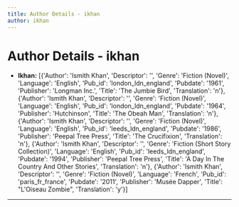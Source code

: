 ```yaml
---
title: Author Details - ikhan
author: ikhan
---
```


# Author Details - ikhan

<ul>
    <li><strong>Ikhan:</strong> [{'Author': 'Ismith Khan', 'Descriptor': '', 'Genre': 'Fiction (Novel)', 'Language': 'English', 'Pub_id': 'london_ldn_england', 'Pubdate': '1961', 'Publisher': 'Longman Inc.', 'Title': 'The Jumbie Bird', 'Translation': 'n'}, {'Author': 'Ismith Khan', 'Descriptor': '', 'Genre': 'Fiction (Novel)', 'Language': 'English', 'Pub_id': 'london_ldn_england', 'Pubdate': '1964', 'Publisher': 'Hutchinson', 'Title': 'The Obeah Man', 'Translation': 'n'}, {'Author': 'Ismith Khan', 'Descriptor': '', 'Genre': 'Fiction (Novel)', 'Language': 'English', 'Pub_id': 'leeds_ldn_england', 'Pubdate': '1986', 'Publisher': 'Peepal Tree Press', 'Title': 'The Crucifixion', 'Translation': 'n'}, {'Author': 'Ismith Khan', 'Descriptor': '', 'Genre': 'Fiction (Short Story Collection)', 'Language': 'English', 'Pub_id': 'leeds_ldn_england', 'Pubdate': '1994', 'Publisher': 'Peepal Tree Press', 'Title': 'A Day In The Country And Other Stories', 'Translation': 'n'}, {'Author': 'Ismith Khan', 'Descriptor': '', 'Genre': 'Fiction (Novel)', 'Language': 'French', 'Pub_id': 'paris_fr_france', 'Pubdate': '2011', 'Publisher': 'Musée Dapper', 'Title': "L'Oiseau Zombie", 'Translation': 'y'}]</li>
</ul>
<hr>